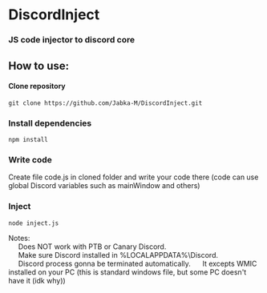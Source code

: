 # DiscordInject
### JS code injector to discord core

## How to use:

#### Clone repository
```
git clone https://github.com/Jabka-M/DiscordInject.git
```

### Install dependencies
```
npm install
```

### Write code
Create file code.js in cloned folder and write your code there (code can use global Discord variables such as mainWindow and others)

### Inject
```
node inject.js
```

Notes:  
&nbsp;&nbsp;&nbsp;&nbsp;&nbsp;Does NOT work with PTB or Canary Discord.  
&nbsp;&nbsp;&nbsp;&nbsp;&nbsp;Make sure Discord installed in %LOCALAPPDATA%\Discord.  
&nbsp;&nbsp;&nbsp;&nbsp;&nbsp;Discord process gonna be terminated automatically.
&nbsp;&nbsp;&nbsp;&nbsp;&nbsp;It excepts WMIC installed on your PC (this is standard windows file, but some PC doesn't have it (idk why))
